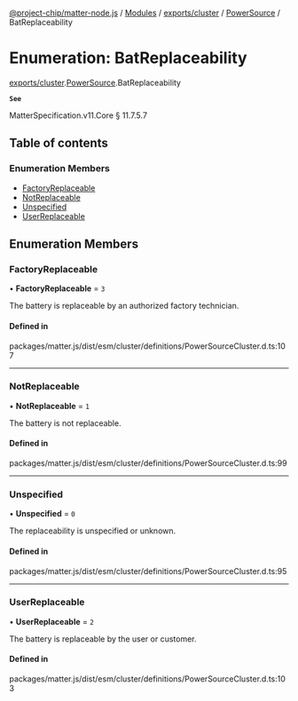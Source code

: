 [@project-chip/matter-node.js](../README.md) / [Modules](../modules.md) / [exports/cluster](../modules/exports_cluster.md) / [PowerSource](../modules/exports_cluster.PowerSource.md) / BatReplaceability

# Enumeration: BatReplaceability

[exports/cluster](../modules/exports_cluster.md).[PowerSource](../modules/exports_cluster.PowerSource.md).BatReplaceability

**`See`**

MatterSpecification.v11.Core § 11.7.5.7

## Table of contents

### Enumeration Members

- [FactoryReplaceable](exports_cluster.PowerSource.BatReplaceability.md#factoryreplaceable)
- [NotReplaceable](exports_cluster.PowerSource.BatReplaceability.md#notreplaceable)
- [Unspecified](exports_cluster.PowerSource.BatReplaceability.md#unspecified)
- [UserReplaceable](exports_cluster.PowerSource.BatReplaceability.md#userreplaceable)

## Enumeration Members

### FactoryReplaceable

• **FactoryReplaceable** = ``3``

The battery is replaceable by an authorized factory technician.

#### Defined in

packages/matter.js/dist/esm/cluster/definitions/PowerSourceCluster.d.ts:107

___

### NotReplaceable

• **NotReplaceable** = ``1``

The battery is not replaceable.

#### Defined in

packages/matter.js/dist/esm/cluster/definitions/PowerSourceCluster.d.ts:99

___

### Unspecified

• **Unspecified** = ``0``

The replaceability is unspecified or unknown.

#### Defined in

packages/matter.js/dist/esm/cluster/definitions/PowerSourceCluster.d.ts:95

___

### UserReplaceable

• **UserReplaceable** = ``2``

The battery is replaceable by the user or customer.

#### Defined in

packages/matter.js/dist/esm/cluster/definitions/PowerSourceCluster.d.ts:103
